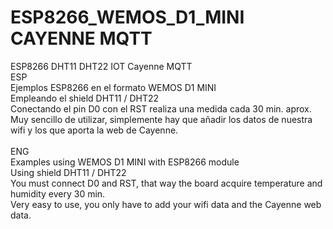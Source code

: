# ESP8266_WEMOS_D1_MINI CAYENNE MQTT
ESP8266 DHT11 DHT22 IOT Cayenne MQTT\
ESP\
Ejemplos ESP8266 en el formato WEMOS D1 MINI\
Empleando el shield DHT11 / DHT22\
Conectando el pin D0 con el RST realiza una medida cada 30 min. aprox.\
Muy sencillo de utilizar, simplemente hay que añadir los datos de nuestra wifi y los que aporta la web de Cayenne.\
\
ENG\
Examples using WEMOS D1 MINI with ESP8266 module\
Using shield DHT11 / DHT22\
You must connect D0 and RST, that way the board acquire temperature and humidity every 30 min.\
Very easy to use, you only have to add your wifi data and the Cayenne web data.

